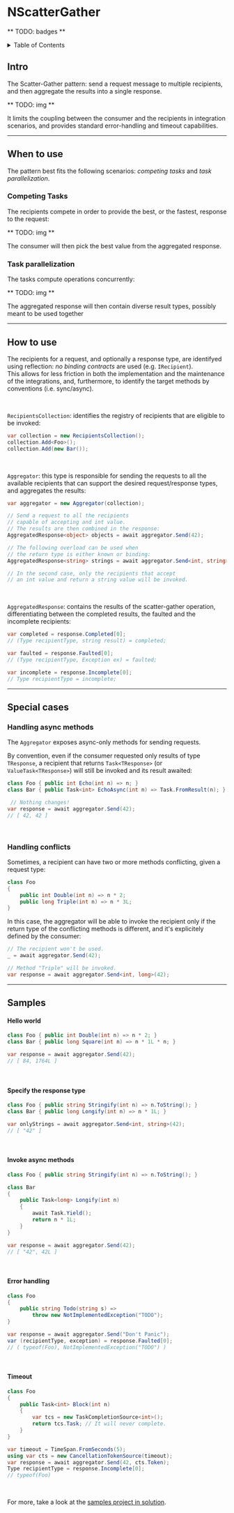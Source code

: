 # NScatterGather

** TODO: badges **

<details>
<summary>Table of Contents</summary>

[Intro](#Intro)<br/>
[When to use](#When-to-use)<br/>
[How to use](#How-to-use)<br/>
[Special cases](#Special-cases)<br/>
[Samples](#Samples)<br/>
</details>

## Intro

The Scatter-Gather pattern: send a request message to multiple recipients, and then aggregate the results into a single response.

** TODO: img **

It limits the coupling between the consumer and the recipients in integration scenarios, and provides standard error-handling and timeout capabilities.

<hr/>

## When to use

The pattern best fits the following scenarios: *competing tasks* and *task parallelization*.

### Competing Tasks

The recipients compete in order to provide the best, or the fastest, response to the request:

** TODO: img **

The consumer will then pick the best value from the aggregated response.

### Task parallelization

The tasks compute  operations concurrently:

** TODO: img **

The aggregated response will then contain diverse result types, possibly meant to be used together

<hr/>

## How to use

The recipients for a request, and optionally a response type, are identifyed using reflection: *no binding contracts* are used (e.g. `IRecipient`).<br/>
This allows for less friction in both the implementation and the maintenance of the integrations, and, furthermore, to identify the target methods by conventions (i.e. sync/async).

<br/>

`RecipientsCollection`: identifies the registry of recipients that are eligible to be invoked:
```csharp
var collection = new RecipientsCollection();
collection.Add<Foo>();
collection.Add(new Bar());
```

<br/>

`Aggregator`: this type is responsible for sending the requests to all the available recipients that can support the desired request/response types, and aggregates the results:
```csharp
var aggregator = new Aggregator(collection);

// Send a request to all the recipients
// capable of accepting and int value.
// The results are then combined in the response:
AggregatedResponse<object> objects = await aggregator.Send(42);

// The following overload can be used when
// the return type is either known or binding:
AggregatedResponse<string> strings = await aggregator.Send<int, string>(42);

// In the second case, only the recipients that accept
// an int value and return a string value will be invoked.
```

<br/>

`AggregatedResponse`: contains the results of the scatter-gather operation, differentiating between the completed results, the faulted and the incomplete recipients:
```csharp
var completed = response.Completed[0];
// (Type recipientType, string result) = completed;

var faulted = response.Faulted[0];
// (Type recipientType, Exception ex) = faulted;

var incomplete = response.Incomplete[0];
// Type recipientType = incomplete;
```

<hr/>

## Special cases

### Handling async methods

The `Aggregator` exposes async-only methods for sending requests.

By convention, even if the consumer requested only results of type `TResponse`, a recipient that returns `Task<TResponse>` (or `ValueTask<TResponse>`) will still be invoked and its result awaited:

```csharp
class Foo { public int Echo(int n) => n; }
class Bar { public Task<int> EchoAsync(int n) => Task.FromResult(n); }

 // Nothing changes!
var response = await aggregator.Send(42);
// [ 42, 42 ]
```

<br/>

### Handling conflicts

Sometimes, a recipient can have two or more methods conflicting, given a request type:
```csharp
class Foo
{
    public int Double(int n) => n * 2;
    public long Triple(int n) => n * 3L;
}
```

In this case, the aggregator will be able to invoke the recipient only if the return type of the conflicting methods is different, and it's explicitely defined by the consumer:
```csharp
// The recipient won't be used.
_ = await aggregator.Send(42);

// Method "Triple" will be invoked.
var response = await aggregator.Send<int, long>(42);
```

<hr/>

## Samples

#### Hello world
```csharp
class Foo { public int Double(int n) => n * 2; }
class Bar { public long Square(int n) => n * 1L * n; }

var response = await aggregator.Send(42);
// [ 84, 1764L ]
```

<br/>

#### Specify the response type
```csharp
class Foo { public string Stringify(int n) => n.ToString(); }
class Bar { public long Longify(int n) => n * 1L; }

var onlyStrings = await aggregator.Send<int, string>(42);
// [ "42" ]
```

<br/>

#### Invoke async methods
```csharp
class Foo { public string Stringify(int n) => n.ToString(); }

class Bar
{
    public Task<long> Longify(int n)
    {
        await Task.Yield();
        return n * 1L;
    }
}

var response = await aggregator.Send(42);
// [ "42", 42L ]
```

<br/>

#### Error handling
```csharp
class Foo
{
    public string Todo(string s) =>
        throw new NotImplementedException("TODO");
}

var response = await aggregator.Send("Don't Panic");
var (recipientType, exception) = response.Faulted[0];
// ( typeof(Foo), NotImplementedException("TODO") )
```

<br/>

#### Timeout
```csharp
class Foo
{
    public Task<int> Block(int n)
    {
        var tcs = new TaskCompletionSource<int>();
        return tcs.Task; // It will never complete.
    }
}

var timeout = TimeSpan.FromSeconds(5);
using var cts = new CancellationTokenSource(timeout);
var response = await aggregator.Send(42, cts.Token);
Type recipientType = response.Incomplete[0];
// typeof(Foo)
```

<br/>

For more, take a look at the [samples project in solution](samples/NScatterGather.Samples).
